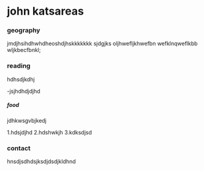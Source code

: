 # john katsareas
 
### geography

jmdjhsihdhwhdheoshdjhskkkkkkk sjdgjks oljhwefljkhwefbn wefklnqweflkbb wljkbecfbnkl;

### reading
hdhsdjkdhj
 

-jsjhdhdjdjhd




  #####  food

jdhkwsgvbjkedj 


1.hdsjdjhd 
2.hdshwkjh
3.kdksdjsd


### contact
hnsdjsdhdsjksdjdsdjkldhnd
